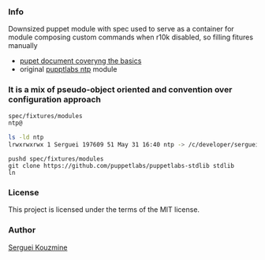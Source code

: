 ### Info

Downsized puppet module with spec used to serve as a container for module composing custom commands when r10k disabled, so filling fitures manually


 * [pupet document coveryng the basics](https://puppet.com/blog/unit-testing-rspec-puppet-for-beginners/)
 * original [pupptlabs ntp](https://github.com/puppetlabs/puppetlabs-ntp) module

### It is a mix of pseudo-object oriented and convention over configuration approach
```sh
spec/fixtures/modules
ntp@
```
```sh
ls -ld ntp
lrwxrwxrwx 1 Serguei 197609 51 May 31 16:40 ntp -> /c/developer/sergueik/puppetlabs-urugeas/origin/xxx/
```
```
pushd spec/fixtures/modules 
git clone https://github.com/puppetlabs/puppetlabs-stdlib stdlib
ln
```
### License
This project is licensed under the terms of the MIT license.

### Author
[Serguei Kouzmine](kouzmine_serguei@yahoo.com)
